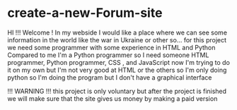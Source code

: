 # create-a-new-Forum-site
HI !!!
Welcome ! In my webside I would like a place where we can see some information in the world like the war in Ukraine or other so... for this project we need some programmer with some experience in HTML and Python 
Compared to me I'm a Python programmer so I need someone HTML programmer, Python programmer, CSS , and JavaScript 
now I'm trying to do it on my own but I'm not very good at HTML or the others so I'm only doing python so I'm doing the program but I don't have a graphical interface

!!! WARNING !!! 
this project is only voluntary but after the project is finished 
we will make sure that the site gives us money by making a paid version
